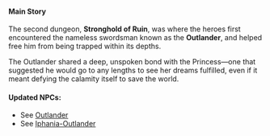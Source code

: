 #### Main Story

The second dungeon, **Stronghold of Ruin**, was where the heroes first encountered the nameless swordsman known as the **Outlander**, and helped free him from being trapped within its depths.

The Outlander shared a deep, unspoken bond with the Princess—one that suggested he would go to any lengths to see her dreams fulfilled, even if it meant defying the calamity itself to save the world.

#### Updated NPCs:

- See [Outlander](#node:outlander)
- See [Iphania-Outlander](#edge:iphania-outlander)
